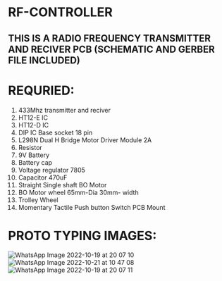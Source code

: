 # RF-CONTROLLER

## THIS IS A RADIO FREQUENCY TRANSMITTER AND RECIVER PCB (SCHEMATIC AND GERBER FILE INCLUDED)

# REQURIED:

1. 433Mhz transmitter and reciver
2. HT12-E IC
3. HT12-D IC
4. DIP IC Base socket 18 pin
5. L298N Dual H Bridge Motor Driver Module 2A
6. Resistor
8. 9V Battery
7. Battery cap
9. Voltage regulator 7805
10. Capacitor 470uF
13. Straight Single shaft BO Motor
14. BO Motor wheel 65mm-Dia 30mm- width
15. Trolley Wheel
16. Momentary Tactile Push button Switch PCB Mount 

# PROTO TYPING IMAGES:
![WhatsApp Image 2022-10-19 at 20 07 10](https://user-images.githubusercontent.com/116276051/197117102-df12d6aa-9d73-49a5-bd85-9ef2a7907b0f.jpeg)
![WhatsApp Image 2022-10-21 at 10 47 08](https://user-images.githubusercontent.com/116276051/197117872-d85a3de8-70b6-4258-96f2-81745ad4b126.jpeg)
![WhatsApp Image 2022-10-19 at 20 07 11](https://user-images.githubusercontent.com/116276051/197118033-7d2be19f-b2cb-437d-9796-4aa151404b0b.jpeg)
